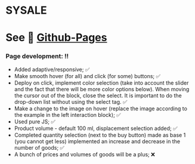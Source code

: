 # SYSALE

# See :link: [Github-Pages](https://maksym-rozhko.github.io/SYSALE/build/)
 
### Page development: :bangbang:
  * Added adaptive/responsive; :white_check_mark:
  * Make smooth hover (for all) and click (for some) buttons; :white_check_mark:
  * Deploy on click, implement color selection (take into account the slider and the fact that there will be more color options below). When moving the cursor out of the block, close the select. It is important to do the drop-down list without using the select tag. :white_check_mark:
  * Make a change to the image on hover (replace the image according to the example in the left interaction block); :white_check_mark:
  * Used pure JS; :white_check_mark:
  * Product volume - default 100 ml, displacement selection added; :white_check_mark:
  * Completed quantity selection (next to the buy button) made as base 1 (you cannot get less) implemented an increase and decrease in the number of goods; :white_check_mark:
  * A bunch of prices and volumes of goods will be a plus; :x:
  
  
 
  
  

